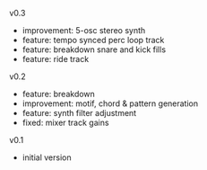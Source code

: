 v0.3
- improvement: 5-osc stereo synth
- feature: tempo synced perc loop track
- feature: breakdown snare and kick fills
- feature: ride track

v0.2
- feature: breakdown
- improvement: motif, chord & pattern generation
- feature: synth filter adjustment
- fixed: mixer track gains

v0.1
- initial version
